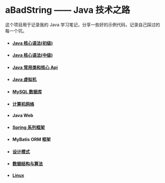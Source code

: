 # aBadString —— Java 技术之路

这个项目用于记录我的 Java 学习笔记，分享一些好的示例代码，记录自己踩过的每一个坑。

- #### [Java 核心语法(初级)](/JavaPrimary.md)

- #### [Java 核心语法(中级)](/JavaIntermediate.md)

- #### [Java 常用类和核心 Api](/JavaApi.md)

- #### [Java 虚拟机](/JVM.md)

- #### [MySQL 数据库](/MySQL.md)

- #### [计算机网络](/Network.md)

- #### Java Web

- #### [Spring 系列框架](/Spring.md)

- #### MyBatis ORM 框架

- #### [设计模式](/DesignPattern.md)

- #### [数据结构与算法](/Algorithm.md)

-  #### [Linux](/Linux.md)